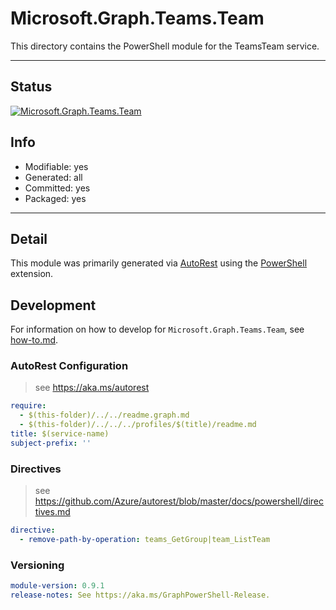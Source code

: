 <!-- region Generated -->
# Microsoft.Graph.Teams.Team
This directory contains the PowerShell module for the TeamsTeam service.

---
## Status
[![Microsoft.Graph.Teams.Team](https://img.shields.io/powershellgallery/v/Microsoft.Graph.Teams.Team.svg?style=flat-square&label=Microsoft.Graph.Teams.Team "Microsoft.Graph.Teams.Team")](https://www.powershellgallery.com/packages/Microsoft.Graph.Teams.Team/)

## Info
- Modifiable: yes
- Generated: all
- Committed: yes
- Packaged: yes

---
## Detail
This module was primarily generated via [AutoRest](https://github.com/Azure/autorest) using the [PowerShell](https://github.com/Azure/autorest.powershell) extension.

## Development
For information on how to develop for `Microsoft.Graph.Teams.Team`, see [how-to.md](how-to.md).
<!-- endregion -->

### AutoRest Configuration

> see https://aka.ms/autorest

``` yaml
require:
  - $(this-folder)/../../readme.graph.md
  - $(this-folder)/../../../profiles/$(title)/readme.md
title: $(service-name)
subject-prefix: ''

```

### Directives

> see https://github.com/Azure/autorest/blob/master/docs/powershell/directives.md

``` yaml
directive:
  - remove-path-by-operation: teams_GetGroup|team_ListTeam
```
### Versioning

``` yaml
module-version: 0.9.1
release-notes: See https://aka.ms/GraphPowerShell-Release.
```
